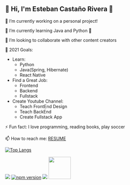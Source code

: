 ## 👀 Hi, I'm Esteban Castaño Rivera 🤚

🔭 I’m currently working on a personal project!

🌱 I’m currently learning Java and Python 🤣

👯 I’m looking to collaborate with other content creators

🥅 2021 Goals: 

- Learn:
  - Python
  - Java(Spring, Hibernate)
  - React Native
- Find a Great Job:
  - Frontend
  - Backend
  - Fullstack
- Create Youtube Channel:
  - Teach FrontEnd Design
  - Teach BackEnd
  - Create Fullstack App

⚡ Fun fact: I love programming, reading books, play soccer

📫 How to reach me: [RESUME](http://estebancastriver.colombiapps.co)

[![Top Langs](https://github-readme-stats.vercel.app/api/top-langs/?username=zidoxx&langs_count=5&layout=compact)](https://github.com/zidoxx/github-readme-stats)

[![](https://img.shields.io/badge/zidoxx-Follow%20Me-blue)](https://github.com/zidoxx) [![npm version](https://badge.fury.io/js/npm.svg)](https://badge.fury.io/js/npm) [![](https://img.shields.io/twitter/follow/zidoxx?label=Follow%20Me&style=social)](https://twitter.com/zidoxx)
<a href="https://platzi.com/p/esteban-castano-rivera/">
    <img width="72" src="https://upload.wikimedia.org/wikipedia/commons/3/32/Platzi.jpg" />
</a>
<!--
**zidoxx/zidoxx** is a ✨ _special_ ✨ repository because its `README.md` (this file) appears on your GitHub profile.
-->
